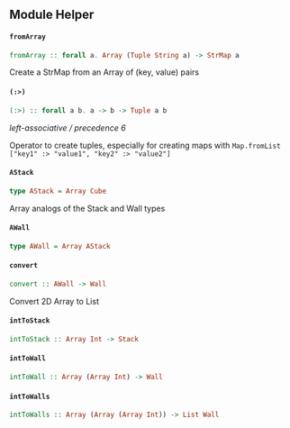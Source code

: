 ## Module Helper

#### `fromArray`

``` purescript
fromArray :: forall a. Array (Tuple String a) -> StrMap a
```

Create a StrMap from an Array of (key, value) pairs

#### `(:>)`

``` purescript
(:>) :: forall a b. a -> b -> Tuple a b
```

_left-associative / precedence 6_

Operator to create tuples, especially for creating maps with
`Map.fromList ["key1" :> "value1", "key2" :> "value2"]`

#### `AStack`

``` purescript
type AStack = Array Cube
```

Array analogs of the Stack and Wall types

#### `AWall`

``` purescript
type AWall = Array AStack
```

#### `convert`

``` purescript
convert :: AWall -> Wall
```

Convert 2D Array to List

#### `intToStack`

``` purescript
intToStack :: Array Int -> Stack
```

#### `intToWall`

``` purescript
intToWall :: Array (Array Int) -> Wall
```

#### `intToWalls`

``` purescript
intToWalls :: Array (Array (Array Int)) -> List Wall
```


